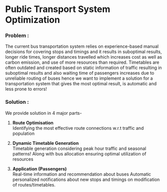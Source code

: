 # Public Transport System Optimization

### Problem : 
The current bus transportation system relies on experience-based manual decisions for covering stops and timings and it results in suboptimal results, longer ride times, longer distances travelled which increases cost as well as carbon emission, and use of more resources than required. Timetables are often outdated and created based on static information of traffic resulting in suboptimal results and also waiting time of passengers increases due to unreliable routing of buses hence we want to implement a solution for a transportation system that gives the most optimal result, is automatic and less prone to errors!

### Solution : 
We provide solution in 4 major parts-

1. **Route Optimisation**  
Identifying the most effective route connections w.r.t traffic and population

2. **Dynamic Timetable Generation**  
 Timetable generation considering peak hour traffic and seasonal patterns!
 Along with bus allocation ensuring optimal utilization of resources


 4. **Application (Passengers)**  
Real-time information and recommendation about buses 
Automatic personalized notifications about new stops and timings on modification of routes/timetables. 




